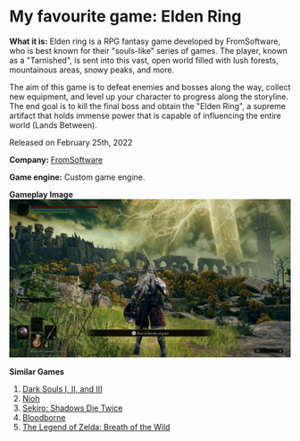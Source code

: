 # My favourite game: Elden Ring

**What it is:**
Elden ring is a RPG fantasy game developed by FromSoftware, who is best known for their "souls-like" series of games. The player, known as a "Tarnished", is sent into this vast, open world filled with lush forests, mountainous areas, snowy peaks, and more. 

The aim of this game is to defeat enemies and bosses along the way, collect new equipment, and level up your character to progress along the storyline. The end goal is to kill the final boss and obtain the "Elden Ring", a supreme artifact that holds immense power that is capable of influencing the entire world (Lands Between).

Released on February 25th, 2022

**Company:**
[FromSoftware](https://www.fromsoftware.jp/ww/)

**Game engine:**
Custom game engine.

**Gameplay Image**
![Gameplay image](../eldenring-1.jpg)

**Similar Games**
1. [Dark Souls I, II, and III](https://www.fromsoftware.jp/ww/)
2. [Nioh](https://teamninja-studio.com/)
3. [Sekiro: Shadows Die Twice](https://www.fromsoftware.jp/ww/)
4. [Bloodborne](https://www.fromsoftware.jp/ww/)
5. [The Legend of Zelda: Breath of the Wild](https://www.zelda.com/)